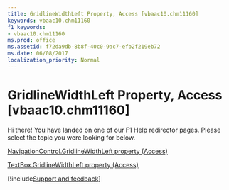 ```yaml
---
title: GridlineWidthLeft Property, Access [vbaac10.chm11160]
keywords: vbaac10.chm11160
f1_keywords:
- vbaac10.chm11160
ms.prod: office
ms.assetid: f72da9db-8b8f-40c0-9ac7-efb2f219eb72
ms.date: 06/08/2017
localization_priority: Normal
---
```



# GridlineWidthLeft Property, Access [vbaac10.chm11160]

Hi there! You have landed on one of our F1 Help redirector pages. Please select the topic you were looking for below.

[NavigationControl.GridlineWidthLeft property (Access)](https://msdn.microsoft.com/library/884b81e2-4941-364f-b195-1731706bbd3d%28Office.15%29.aspx)

[TextBox.GridlineWidthLeft property (Access)](https://msdn.microsoft.com/library/0794df4f-88e2-5c75-13ba-88bbb8d7eb40%28Office.15%29.aspx)

[!include[Support and feedback](~/includes/feedback-boilerplate.md)]